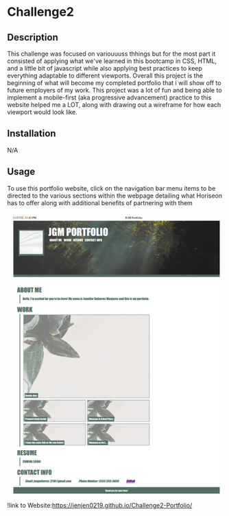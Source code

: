 # Challenge2

## Description

This challenge was focused on variouuuss thhings but for the most part it consisted of applying what we've learned in this bootcamp in CSS, HTML, and a little bit of javascript while also applying best practices to keep everything adaptable to different viewports. Overall this project is the beginning of what will become my completed portfolio that i will show off to future employers of my work. This project was a lot of fun and being able to implement a mobile-first (aka progressive advancement) practice to this website helped me a LOT, along with drawing out a wireframe for how each viewport would look like.


## Installation

N/A

## Usage

To use this portfolio website, click on the navigation bar menu items to be directed to the various sections within the webpage detailing what Horiseon has to offer along with additional benefits of partnering with them 


![Screenshot of Website](assets/images/screenshot.png)

!link to Website:https://jenjen0219.github.io/Challenge2-Portfolio/